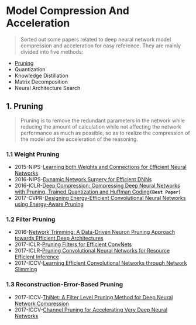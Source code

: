 # Model Compression And Acceleration

>Sorted out some papers related to deep neural network model compression and acceleration for easy reference. They are mainly divided into five methods:
- [Pruning](#1-Pruning)
- Quantization
- Knowledge Distillation
- Matrix Decomposition
- Neural Architecture Search

## 1. Pruning
>Pruning is to remove the redundant parameters in the network while reducing the amount of calculation while not affecting the network performance as much as possible, so as to realize the compression of the model and the acceleration of the reasoning.
### 1.1 Weight Pruning
- 2015-NIPS-[Learning both Weights and Connections for Efficient Neural Networks](https://arxiv.org/abs/1506.02626)
- 2016-NIPS-[Dynamic Network Surgery for Efficient DNNs](https://arxiv.org/abs/1608.04493)
- 2016-ICLR-[Deep Compression: Compressing Deep Neural Networks with Pruning, Trained Quantization and Huffman Coding](https://arxiv.org/abs/1510.00149)**`(Best Paper)`**
- 2017-CVPR-[Designing Energy-Efficient Convolutional Neural Networks using Energy-Aware Pruning](https://arxiv.org/abs/1611.05128)

### 1.2 Filter Pruning
- 2016-[Network Trimming: A Data-Driven Neuron Pruning Approach towards Efficient Deep Architectures](https://arxiv.org/abs/1607.03250)
- 2017-ICLR-[Pruning Filters for Efficient ConvNets](https://arxiv.org/abs/1608.08710)
- 2017-ICLR-[Pruning Convolutional Neural Networks for Resource Efficient Inference](https://arxiv.org/abs/1611.06440)
- 2017-ICCV-[Learning Efficient Convolutional Networks through Network Slimming](https://arxiv.org/abs/1708.06519)

### 1.3 Reconstruction-Error-Based Pruning
- 2017-ICCV-[ThiNet: A Filter Level Pruning Method for Deep Neural Network Compression](https://arxiv.org/abs/1707.06342)
- 2017-ICCV-[Channel Pruning for Accelerating Very Deep Neural Networks](https://arxiv.org/abs/1707.06168)
